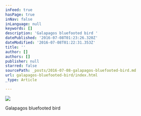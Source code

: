 ```yaml
---
inFeed: true
hasPage: true
inNav: false
inLanguage: null
keywords: []
description: 'Galapagos bluefooted bird '
datePublished: '2016-07-08T01:23:26.320Z'
dateModified: '2016-07-08T01:22:31.353Z'
title: ''
author: []
authors: []
publisher: null
starred: false
sourcePath: _posts/2016-07-08-galapagos-bluefooted-bird.md
url: galapagos-bluefooted-bird/index.html
_type: Article

---
```

![](https://the-grid-user-content.s3-us-west-2.amazonaws.com/f1e8a34d-8543-4ed5-9e54-6a6b521a4ce9.jpg)

Galapagos bluefooted bird